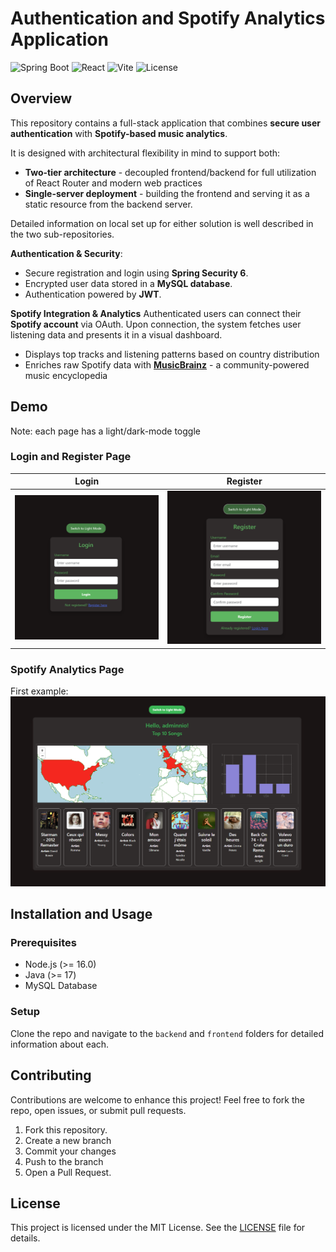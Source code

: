 # Authentication and Spotify Analytics Application
![Spring Boot](https://img.shields.io/badge/Spring%20Boot-3.0-green)
![React](https://img.shields.io/badge/React-18.0-blue)
![Vite](https://img.shields.io/badge/Vite-4.0-purple)
![License](https://img.shields.io/badge/licence-MIT%202.0-blue?style=flat-square&color=orange)


## Overview
This repository contains a full-stack application that combines
**secure user authentication** with **Spotify-based music analytics**. 

It is designed with architectural flexibility in mind to support both: 
* **Two-tier architecture** - decoupled frontend/backend for full utilization of React Router and modern web practices
* **Single-server deployment** - building the frontend and serving it as a static resource from the backend server. 

Detailed information on local set up for either solution is well described in the two sub-repositories. 

**Authentication & Security**: 
- Secure registration and login using **Spring Security 6**.
- Encrypted user data stored in a **MySQL database**.
- Authentication powered by **JWT**.

**Spotify Integration & Analytics**
Authenticated users can connect their **Spotify account** via OAuth. Upon connection, the system fetches user listening data and presents it in a visual dashboard. 
* Displays top tracks and listening patterns based on country distribution
* Enriches raw Spotify data with **[MusicBrainz](https://github.com/metabrainz/musicbrainz-server)** - a community-powered music encyclopedia

## Demo 
Note: each page has a light/dark-mode toggle
### Login and Register Page
| Login | Register |
|------|-------|
|![image-info](./img/login_dark.png) | ![image-info](./img/register_dark.png) 
### Spotify Analytics Page
First example: 
![image-info](./img/example-dashboard.png)

## Installation and Usage
### Prerequisites
- Node.js (>= 16.0)
- Java (>= 17)
- MySQL Database

### Setup
Clone the repo and navigate to the `backend` and `frontend` folders for detailed information about each. 

## Contributing
Contributions are welcome to enhance this project! Feel free to fork the repo, open issues, or submit pull requests.
1. Fork this repository.
2. Create a new branch 
3. Commit your changes 
4. Push to the branch 
5. Open a Pull Request.

## License
This project is licensed under the MIT License. See the [LICENSE](LICENSE.txt) file for details.
